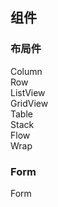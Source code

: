 

## 组件 
### 布局件 
Column  
Row  
ListView  
GridView  
Table  
Stack  
Flow  
Wrap  



### Form  
Form  